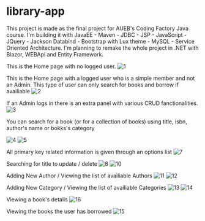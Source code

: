 # library-app
This project is made as the final project for AUEB's Coding Factory Java course. 
I'm building it with JavaEE - Maven - JDBC - JSP - JavaScript - JQuery - Jackson Databind - Bootstrap with Lux theme - MySQL - Service Oriented Architecture. I'm planning to remake the whole project in .NET with Blazor, WEBApi and Entity Framework.


This is the Home page with no logged user.
![1](https://user-images.githubusercontent.com/84563107/196004652-a1551ca4-50b1-4e0a-8804-633f0a1abc44.png)


This is the Home page with a logged user who is a simple member and not an Admin. This type of user can only search for books and borrow if availiable
![2](https://user-images.githubusercontent.com/84563107/196004701-0d734e68-54d2-488f-827b-1c21fee594c6.png)


If an Admin logs in there is an extra panel with various CRUD fanctionalities.
![3](https://user-images.githubusercontent.com/84563107/196004765-48935a90-fba3-44f6-a2bb-639402607fe2.png)


You can search for a book (or for a collection of books) using title, isbn, author's name or bokks's category

![4](https://user-images.githubusercontent.com/84563107/196004839-4793fbd0-cdf9-4cb1-afd1-c9823e0a08fe.png)
![5](https://user-images.githubusercontent.com/84563107/196004843-0f460d73-2c5b-4a79-a7d9-01128df21850.png)


All primary key related information is given through an options list
![7](https://user-images.githubusercontent.com/84563107/196004870-e783d9a1-764a-4442-9484-a819e8250a72.png)


Searching for title to update / delete
![8](https://user-images.githubusercontent.com/84563107/196004935-e1e390e4-0670-4478-a233-57dfff62ebf9.png)
![10](https://user-images.githubusercontent.com/84563107/196004941-c0bb7d5e-5959-4856-8888-c0223aeb168c.png)


Adding New Author / Viewing the list of availiable Authors
![11](https://user-images.githubusercontent.com/84563107/196005016-d0166664-b290-406b-881b-3b966b3e869a.png)
![12](https://user-images.githubusercontent.com/84563107/196005018-239057e3-f482-4d21-b315-ae76024616e3.png)


Adding New Category / Viewing the list of availiable Categories
![13](https://user-images.githubusercontent.com/84563107/196005042-55149d8c-252a-4d21-b1de-4d46d3703132.png)
![14](https://user-images.githubusercontent.com/84563107/196005046-476b6b68-374d-4735-8001-a2a050c9b901.png)


Viewing a book's details
![16](https://user-images.githubusercontent.com/84563107/196005143-52b2bad5-1952-4919-bab3-47919b4dca26.png)


Viewing the books the user has borrowed
![15](https://user-images.githubusercontent.com/84563107/196005151-37e6ebe4-5461-425f-ad67-b1c731e3fc1a.png)
